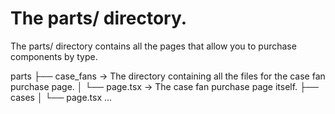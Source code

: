 # The parts/ directory.

The parts/ directory contains all the pages that allow you to purchase components by type.

parts
├── case_fans → The directory containing all the files for the case fan purchase page.
│   └── page.tsx → The case fan purchase page itself.
├── cases
│   └── page.tsx
…